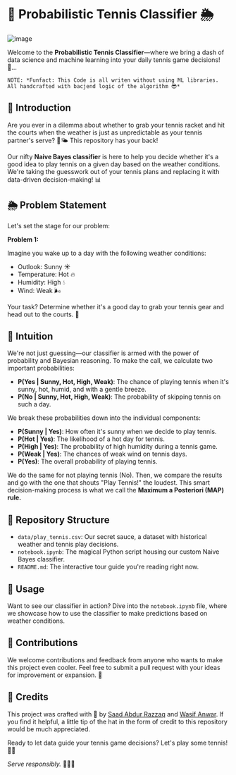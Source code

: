 # 🎾 Probabilistic Tennis Classifier 🌦

![image](https://github.com/SaadARazzaq/Probabilistic-Tennis-Classifier/assets/123338307/4a2ce158-e1c3-43e2-a620-c889fcd8c83b)

Welcome to the **Probabilistic Tennis Classifier**—where we bring a dash of data science and machine learning into your daily tennis game decisions! 🤖... 

`NOTE: *Funfact: This Code is all writen without using ML libraries. All handcrafted with bacjend logic of the algorithm 😎*`

## 🎾 Introduction

Are you ever in a dilemma about whether to grab your tennis racket and hit the courts when the weather is just as unpredictable as your tennis partner's serve? 🎾🌤️ This repository has your back!

Our nifty **Naive Bayes classifier** is here to help you decide whether it's a good idea to play tennis on a given day based on the weather conditions. We're taking the guesswork out of your tennis plans and replacing it with data-driven decision-making! 📊

## 🌦 Problem Statement

Let's set the stage for our problem:

**Problem 1:**

Imagine you wake up to a day with the following weather conditions:
- Outlook: Sunny ☀️
- Temperature: Hot 🔥
- Humidity: High 💧
- Wind: Weak 🌬️

Your task? Determine whether it's a good day to grab your tennis gear and head out to the courts. 🎾

## 🧠 Intuition

We're not just guessing—our classifier is armed with the power of probability and Bayesian reasoning. To make the call, we calculate two important probabilities:

- **P(Yes | Sunny, Hot, High, Weak)**: The chance of playing tennis when it's sunny, hot, humid, and with a gentle breeze.
- **P(No | Sunny, Hot, High, Weak)**: The probability of skipping tennis on such a day.

We break these probabilities down into the individual components:
- **P(Sunny | Yes)**: How often it's sunny when we decide to play tennis.
- **P(Hot | Yes)**: The likelihood of a hot day for tennis.
- **P(High | Yes)**: The probability of high humidity during a tennis game.
- **P(Weak | Yes)**: The chances of weak wind on tennis days.
- **P(Yes)**: The overall probability of playing tennis.

We do the same for not playing tennis (No). Then, we compare the results and go with the one that shouts "Play Tennis!" the loudest. This smart decision-making process is what we call the **Maximum a Posteriori (MAP) rule.**

## 📂 Repository Structure

- `data/play_tennis.csv`: Our secret sauce, a dataset with historical weather and tennis play decisions.
- `notebook.ipynb`: The magical Python script housing our custom Naive Bayes classifier.
- `README.md`: The interactive tour guide you're reading right now.

## 🚀 Usage

Want to see our classifier in action? Dive into the `notebook.ipynb` file, where we showcase how to use the classifier to make predictions based on weather conditions.

## 🙌 Contributions

We welcome contributions and feedback from anyone who wants to make this project even cooler. Feel free to submit a pull request with your ideas for improvement or expansion. 🌟

## 🎩 Credits

This project was crafted with 💖 by [Saad Abdur Razzaq](https://github.com/SaadARazzaq) and [Wasif Anwar](https://github.com/wiznemm). If you find it helpful, a little tip of the hat in the form of credit to this repository would be much appreciated.

Ready to let data guide your tennis game decisions? Let's play some tennis! 🎾🌞

*Serve responsibly.* 🎾👟🥤
